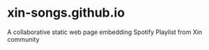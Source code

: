 # xin-songs.github.io
A collaborative static web page embedding Spotify Playlist from Xin community

